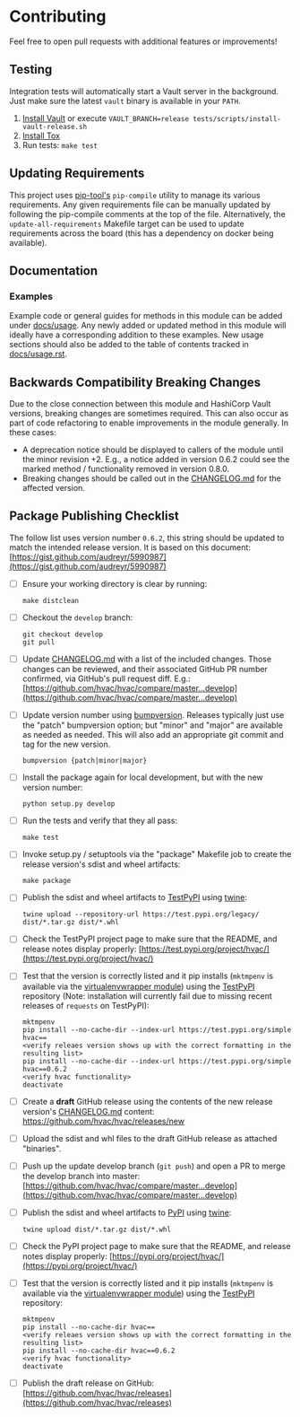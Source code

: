 # Contributing

Feel free to open pull requests with additional features or improvements!

## Testing

Integration tests will automatically start a Vault server in the background. Just make sure
the latest `vault` binary is available in your `PATH`.

1. [Install Vault](https://vaultproject.io/docs/install/index.html) or execute `VAULT_BRANCH=release tests/scripts/install-vault-release.sh`
2. [Install Tox](http://tox.readthedocs.org/en/latest/install.html)
3. Run tests: `make test`

## Updating Requirements

This project uses [pip-tool's](https://pypi.org/project/pip-tools/) `pip-compile` utility to manage its various requirements.
Any given requirements file can be manually updated by following the pip-compile comments at the top of the file. Alternatively, the `update-all-requirements` Makefile target can be used to update requirements across the board (this has a dependency on docker being available).

## Documentation

### Examples

Example code or general guides for methods in this module can be added under [docs/usage](docs/usage). Any newly added or updated method in this module will ideally have a corresponding addition to these examples. New usage sections should also be added to the table of contents tracked in [docs/usage.rst](docs/usage.rst).

## Backwards Compatibility Breaking Changes

Due to the close connection between this module and HashiCorp Vault versions, breaking changes are sometimes required. This can also occur as part of code refactoring to enable improvements in the module generally. In these cases:

* A deprecation notice should be displayed to callers of the module until the minor revision +2. E.g., a notice added in version 0.6.2 could see the marked method / functionality removed in version 0.8.0.
* Breaking changes should be called out in the [CHANGELOG.md](CHANGELOG.md) for the affected version.

## Package Publishing Checklist

The follow list uses version number `0.6.2`, this string should be updated to match the intended release version. It is based on this document: [https://gist.github.com/audreyr/5990987](https://gist.github.com/audreyr/5990987)

- [ ] Ensure your working directory is clear by running:
  ```
  make distclean
  ```
- [ ] Checkout the `develop` branch:
  ```
  git checkout develop
  git pull
  ```
- [ ] Update [CHANGELOG.md](CHANGELOG.md) with a list of the included changes. Those changes can be reviewed, and their associated GitHub PR number confirmed, via GitHub's pull request diff. E.g.: [https://github.com/hvac/hvac/compare/master...develop](https://github.com/hvac/hvac/compare/master...develop)
- [ ] Update version number using [bumpversion](https://github.com/peritus/bumpversion). Releases typically just use the "patch" bumpversion option; but "minor" and "major" are available as needed as needed. This will also add an appropriate git commit and tag for the new version.
  ```
  bumpversion {patch|minor|major}
  ```
- [ ] Install the package again for local development, but with the new version number:
  ```
  python setup.py develop
  ```
- [ ] Run the tests and verify that they all pass:
  ```
  make test
  ```
- [ ] Invoke setup.py / setuptools via the "package" Makefile job to create the release version's sdist and wheel artifacts:
  ```
  make package
  ```

- [ ] Publish the sdist and wheel artifacts to [TestPyPI](https://packaging.python.org/guides/using-testpypi/) using [twine](https://pypi.org/project/twine/):
  ```
  twine upload --repository-url https://test.pypi.org/legacy/ dist/*.tar.gz dist/*.whl
  ```
- [ ] Check the TestPyPI project page to make sure that the README, and release notes display properly: [https://test.pypi.org/project/hvac/](https://test.pypi.org/project/hvac/)
- [ ] Test that the version is correctly listed and it pip installs (`mktmpenv` is available via the [virtualenvwrapper module](http://virtualenvwrapper.readthedocs.io/en/latest/install.html#shell-startup-file)) using the [TestPyPI](https://packaging.python.org/guides/using-testpypi/) repository (Note: installation will currently fail due to missing recent releases of `requests` on TestPyPI):
  ```
  mktmpenv
  pip install --no-cache-dir --index-url https://test.pypi.org/simple hvac==
  <verify releaes version shows up with the correct formatting in the resulting list>
  pip install --no-cache-dir --index-url https://test.pypi.org/simple hvac==0.6.2
  <verify hvac functionality>
  deactivate
  ```
- [ ] Create a **draft** GitHub release using the contents of the new release version's [CHANGELOG.md](CHANGELOG.md) content: https://github.com/hvac/hvac/releases/new
- [ ] Upload the sdist and whl files to the draft GitHub release as attached "binaries".
- [ ] Push up the update develop branch (`git push`) and open a PR to merge the develop branch into master:  [https://github.com/hvac/hvac/compare/master...develop](https://github.com/hvac/hvac/compare/master...develop)

- [ ] Publish the sdist and wheel artifacts to [PyPI](https://pypi.org/) using [twine](https://pypi.org/project/twine/):
  ```
  twine upload dist/*.tar.gz dist/*.whl
  ```
- [ ] Check the PyPI project page to make sure that the README, and release notes display properly: [https://pypi.org/project/hvac/](https://pypi.org/project/hvac/)
- [ ] Test that the version is correctly listed and it pip installs (`mktmpenv` is available via the [virtualenvwrapper module](http://virtualenvwrapper.readthedocs.io/en/latest/install.html#shell-startup-file)) using the [TestPyPI](https://packaging.python.org/guides/using-testpypi/) repository:
  ```
  mktmpenv
  pip install --no-cache-dir hvac==
  <verify releaes version shows up with the correct formatting in the resulting list>
  pip install --no-cache-dir hvac==0.6.2
  <verify hvac functionality>
  deactivate
  ```

- [ ] Publish the draft release on GitHub: [https://github.com/hvac/hvac/releases](https://github.com/hvac/hvac/releases)
